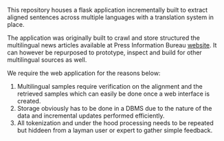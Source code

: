 

This repository houses a flask application incrementally built to
extract aligned sentences across multiple languages with a translation
system in place.


The application was originally built to crawl and store structured the
multilingual news articles available at Press Information Bureau
[website](http://pib.gov.in).  It can however be repurposed to
prototype, inspect and build for other multilingual sources as well.

We require the web application for the reasons below:

1. Multilingual samples require verification on the alignment and the
   retrieved samples which can easily be done once a web interface is
created.
2. Storage obviously has to be done in a DBMS due to the nature of the
   data and incremental updates performed efficiently.
3. All tokenization and under the hood processing needs to be repeated
   but hiddeen from a layman user or expert to gather simple feedback.
